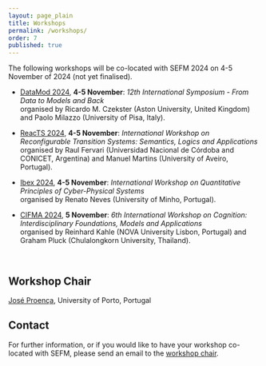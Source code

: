 ```yaml
---
layout: page_plain
title: Workshops
permalink: /workshops/
order: 7
published: true
---
```


The following workshops will be co-located with SEFM 2024 on 4-5 November of 2024 (not yet finalised). 


- [DataMod 2024](https://datamod2024.github.io/), **4-5 November**: *12th International Symposium - From Data to Models and Back*  
organised by
Ricardo M. Czekster (Aston University, United Kingdom) and
Paolo Milazzo (University of Pisa, Italy).

- [ReacTS 2024](https://reacts2024.github.io/), **4-5 November**: *International Workshop on Reconfigurable Transition Systems: Semantics, Logics and Applications*  
organised by
Raul Fervari (Universidad Nacional de Córdoba and CONICET, Argentina) and
Manuel Martins (University of Aveiro, Portugal).

- [Ibex 2024](https://lmf.di.uminho.pt/Ibex/workshop.html), **4-5 November**: *International Workshop on Quantitative Principles of Cyber-Physical Systems*  
organised by
Renato Neves (University of Minho, Portugal).

- [CIFMA 2024](https://cifma.github.io), **5 November**: *6th International Workshop on Cognition: Interdisciplinary Foundations, Models and Applications*  
organised by
Reinhard Kahle (NOVA University Lisbon, Portugal) and
Graham Pluck (Chulalongkorn University, Thailand).

<p>&nbsp;</p>

## Workshop Chair

[José Proença](https://jose.proenca.org), University of Porto, Portugal


## Contact

For further information, or if you would like to have your workshop co-located with SEFM, please send an email to the [workshop chair](mailto:jose.proenca@fc.up.pt).


<!-- - [OpenCERT 2024](https://opencert.github.io/), **6 November**: *11th International Workshop on Open Community approaches to Education, Research and Technology*  
organised by Antonio Cerone (Nazarbayev University, Kazachstan) and Marco Temperini (Sapienza Università di Roma, Italy).
- [CIFMA 2024](https://cifma.github.io/), **7 November**: *5th International Workshop on Cognition: Interdisciplinary Foundations, Models and Applications*  
organised by Alessandro Aldini (University of Urbino Carlo Bo, Italy).
- [DataMod 2024](https://datamod2024.github.io/), **6-7 November**: *11th International Symposium - From Data to Models and Back*  
organised by Giovanna Broccia (CNR, Italy), Antonio Cerone (Nazarbayev University, Kazachstan) and Paolo Milazzo (University of Pisa, Italy).
 -->

<!-- Joint post-proceedings of (...) will be published in a volume of *Lecture Notes in Computer Science*. -->

<!-- DataMod 2024 has its own volume of LNCS. -->

<!-- 
## Program

The outline of the program for the workshops is given below.
All details can be found on the respective pages of [DataMod](https://datamod2024.github.io/#program), [OpenCERT](https://opencert.github.io/programme-2024.html) and [CIFMA](https://cifma.github.io/programme-2024.html).
<table style="display:inline-block; vertical-align:top;">
    <thead>
        <tr>
            <th>Monday (6 Nov)</th>
            <th>DataMod &amp; OpenCERT, room MF13</th>
        </tr>
    </thead>
    <tbody>
        <tr>
            <td>08:30-08:45</td>
            <td>registration &amp; tea/coffee</td>
        </tr>
        <tr></tr>
        <tr>
            <td>08:45-09:00</td>
            <td>opening DataMod & OpenCERT</td>
        </tr>
        <tr>
            <td>09:00-10:00</td>
            <td>DataMod keynote</td>
        </tr>
        <tr>
            <td>10:00-10:30</td>
            <td>break</td>
        </tr>
        <tr>
            <td>10:30-12:30</td>
            <td>DataMod session 1<br>OpenCERT online session</td>
        </tr>
        <tr>
            <td>12:30-14:00</td>
            <td>lunch</td>
        </tr>
        <tr>
            <td>14:00-15:30</td>
            <td>OpenCERT keynote<br>DataMod session 2</td>
        </tr>
        <tr>
            <td>15:30-16:00</td>
            <td>break</td>
        </tr>
        <tr>
            <td>16:00-17:00</td>
            <td>DataMod session 3</td>
        </tr>
        <tr>
            <td>18:00-21:00</td>
            <td>Dinner at <em>The Trafalgar Pub</em>, see below</td>
        </tr>
    </tbody>
</table>
<table style="display:inline-block; vertical-align:top;">
    <thead>
        <tr>
            <th>Tuesday (7 Nov)</th>
            <th>DataMod, room MF13</th>
            <th>CIFMA, room MF14</th>
        </tr>
    </thead>
    <tbody>
        <tr>
            <td>08:30-09:00</td>
            <td colspan="2" style="text-align: center;">registration &amp; tea/coffee</td>
        </tr>
        <tr>
            <td>09:00-10:00</td>
            <td colspan="2" style="text-align: center;">DataMod keynote</td>
        </tr>
        <tr>
            <td>10:00-10:30</td>
            <td colspan="2" style="text-align: center;">break</td>
        </tr>
        <tr>
            <td>10:30-12:30</td>
            <td>Sessions 4 &amp; 5<br>Closing</td>
            <td>Session 1</td>
        </tr>
        <tr>
            <td>12:30-14:00</td>
            <td colspan="2" style="text-align: center;">lunch</td>
        </tr>
        <tr>
            <td>14:00-15:30</td>
            <td></td>
            <td>CIFMA keynote<br>Session 2</td>
        </tr>
        <tr>
            <td>15:30-16:00</td>
            <td></td>
            <td>break</td>
        </tr>
        <tr>
            <td>16:00-18:00</td>
            <td></td>
            <td>Session 3</td>
        </tr>
    </tbody>
</table>
 -->

<!-- ## Venue

...
 --> 
